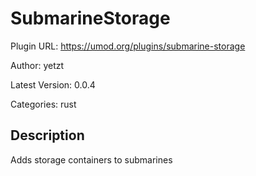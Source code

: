 # SubmarineStorage

Plugin URL: https://umod.org/plugins/submarine-storage

Author: yetzt

Latest Version: 0.0.4

Categories: rust

## Description

Adds storage containers to submarines
